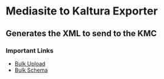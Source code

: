 ﻿# Mediasite to Kaltura Exporter
## Generates the XML to send to the KMC

### Important Links
* [Bulk Upload](https://knowledge.kaltura.com/help/uploading-and-ingestion)
* [Bulk Schema](https://www.kaltura.com/api_v3/xsdDoc/?type=bulkUploadXml.bulkUploadXML)

